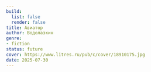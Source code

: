 ```yaml
---
build:
  list: false
  render: false
title: Авиатор
author: Водолазкин
genre:
- fiction
status: future
cover: https://www.litres.ru/pub/c/cover/18910175.jpg
date: 2025-07-30
---
```


